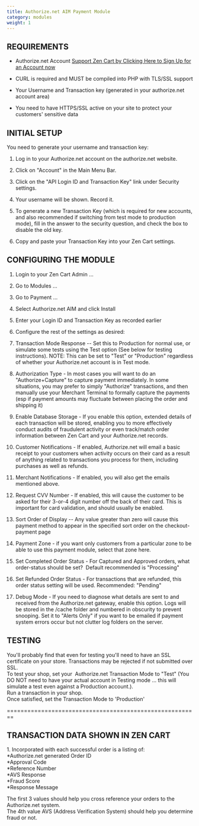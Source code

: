 ```yaml
---
title: Authorize.net AIM Payment Module
category: modules
weight: 1
---
```


## REQUIREMENTS

*   Authorize.net Account [Support Zen Cart by Clicking Here to Sign Up for an Account now](http://reseller.authorize.net/application.asp?id=131345)
*   CURL is required and MUST be compiled into PHP with TLS/SSL support  

*   Your Username and Transaction key (generated in your authorize.net account area)
*   You need to have HTTPS/SSL active on your site to protect your customers' sensitive data  

## INITIAL SETUP

You need to generate your username and transaction key:  

1.  Log in to your Authorize.net account on the authorize.net website.  

2.  Click on "Account" in the Main Menu Bar.
3.  Click on the "API Login ID and Transaction Key" link under Security settings.
4.  Your username will be shown. Record it.  

5.  To generate a new Transaction Key (which is required for new accounts, and also recommended if switching from test mode to production mode), fill in the answer to the security question, and check the box to disable the old key.
6.  Copy and paste your Transaction Key into your Zen Cart settings.

## CONFIGURING THE MODULE

1.  Login to your Zen Cart Admin ...
2.  Go to Modules ...
3.  Go to Payment ...
4.  Select Authorize.net AIM and click Install
5.  Enter your Login ID and Transaction Key as recorded earlier
6.  Configure the rest of the settings as desired:

1.  Transaction Mode Response -- Set this to Production for normal use, or simulate some tests using the Test option (See below for testing instructions). NOTE: This can be set to "Test" or "Production" regardless of whether your Authorize.net account is in Test mode.  

2.  Authorization Type - In most cases you will want to do an "Authorize+Capture" to capture payment immediately. In some situations, you may prefer to simply "Authorize" transactions, and then manually use your Merchant Terminal to formally capture the payments (esp if payment amounts may fluctuate between placing the order and shipping it)
3.  Enable Database Storage - If you enable this option, extended details of each transaction will be stored, enabling you to more effectively conduct audits of fraudulent activity or even track/match order information between Zen Cart and your Authorize.net records.
4.  Customer Notifications - If enabled, Authorize.net will email a basic receipt to your customers when activity occurs on their card as a result of anything related to transactions you process for them, including purchases as well as refunds.
5.  Merchant Notifications - If enabled, you will also get the emails mentioned above.
6.  Request CVV Number - If enabled, this will cause the customer to be asked for their 3-or-4 digit number off the back of their card. This is important for card validation, and should usually be enabled.
7.  Sort Order of Display -- Any value greater than zero will cause this payment method to appear in the specified sort order on the checkout-payment page
8.  Payment Zone - if you want only customers from a particular zone to be able to use this payment module, select that zone here.
9.  Set Completed Order Status - For Captured and Approved orders, what order-status should be set?  Default recommended is "Processing"
10.  Set Refunded Order Status - For transactions that are refunded, this order status setting will be used. Recommended: "Pending"
11.  Debug Mode - If you need to diagnose what details are sent to and received from the Authorize.net gateway, enable this option. Logs will be stored in the /cache folder and numbered in obscurity to prevent snooping. Set it to "Alerts Only" if you want to be emailed if payment system errors occur but not clutter log folders on the server.  

## TESTING

You'll probably find that even for testing you'll need to have an SSL certificate on your store. Transactions may be rejected if not submitted over SSL.  
To test your shop, set your  Authorize.net Transaction Mode to "Test" (You DO NOT need to have your actual account in Testing mode ... this will simulate a test even against a Production account.).  
Run a transaction in your shop.   
Once satisfied, set the Transaction Mode to 'Production'  

========================================================  

## TRANSACTION DATA SHOWN IN ZEN CART  

1\. Incorporated with each successful order is a listing of:  
*Authorize.net generated Order ID  
*Approval Code  
*Reference Number  
*AVS Response  
*Fraud Score  
*Response Message  

The first 3 values should help you cross reference your orders to the Authorize.net system.   
The 4th value AVS (Address Verification System) should help you determine fraud or not.
